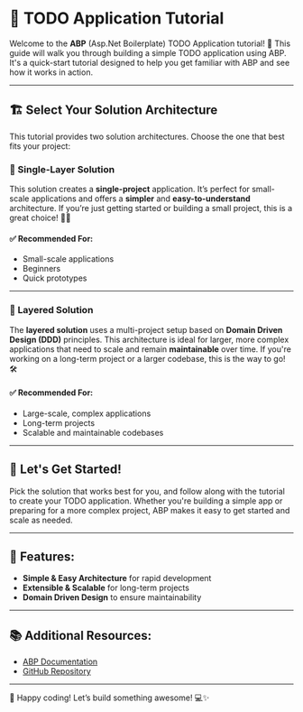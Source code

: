 # 📝 TODO Application Tutorial

Welcome to the **ABP** (Asp.Net Boilerplate) TODO Application tutorial! 🚀 This guide will walk you through building a simple TODO application using ABP. It's a quick-start tutorial designed to help you get familiar with ABP and see how it works in action.

---

## 🏗️ Select Your Solution Architecture

This tutorial provides two solution architectures. Choose the one that best fits your project:

### 🔹 Single-Layer Solution

This solution creates a **single-project** application. It’s perfect for small-scale applications and offers a **simpler** and **easy-to-understand** architecture. If you’re just getting started or building a small project, this is a great choice! 🧑‍💻

#### ✅ Recommended For:
- Small-scale applications
- Beginners
- Quick prototypes

---

### 🔸 Layered Solution

The **layered solution** uses a multi-project setup based on **Domain Driven Design (DDD)** principles. This architecture is ideal for larger, more complex applications that need to scale and remain **maintainable** over time. If you're working on a long-term project or a larger codebase, this is the way to go! 🛠️

#### ✅ Recommended For:
- Large-scale, complex applications
- Long-term projects
- Scalable and maintainable codebases

---

## 🏁 Let's Get Started!

Pick the solution that works best for you, and follow along with the tutorial to create your TODO application. Whether you're building a simple app or preparing for a more complex project, ABP makes it easy to get started and scale as needed.

---

## 🚀 Features:

- **Simple & Easy Architecture** for rapid development
- **Extensible & Scalable** for long-term projects
- **Domain Driven Design** to ensure maintainability

---

## 📚 Additional Resources:

- [ABP Documentation](https://docs.abp.io)
- [GitHub Repository](https://github.com/abpframework)

---

🎉 Happy coding! Let’s build something awesome! 💻✨
